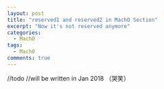 ```yaml
---
layout: post
title: "reserved1 and reserved2 in MachO Section"
excerpt: "Now it's not reserved anymore"
categories:
  - MachO
tags:
  - MachO
comments: true
---
```





//todo 
//will be written in Jan 2018 （哭笑）
